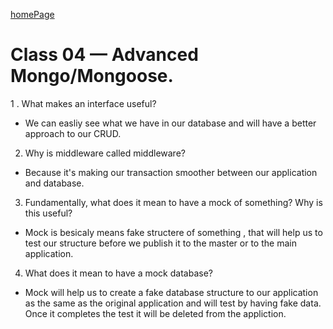 [homePage](https://henok-6411.github.io/reading-notes)

# Class 04 — Advanced Mongo/Mongoose. 

1 . What makes an interface useful?
* We can easliy see what we have in our database and will have a better approach to our CRUD.  
2.  Why is middleware called middleware?
*  Because it's making our transaction smoother between our application and database. 
3. Fundamentally, what does it mean to have a mock of something? Why is this useful?
*  Mock is besicaly means fake structere of something , that will help us to test our structure before we publish it to the master or to the main application. 
4. What does it mean to have a mock database?
*  Mock will help us to create a fake database structure to our application as the same as the original application and will test by having fake data. Once it completes the test it will be deleted from the appliction.  
